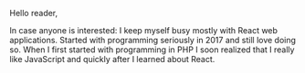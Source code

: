 Hello reader,

In case anyone is interested: I keep myself busy mostly with React web applications. Started with programming seriously in 2017 and still love doing so. When I first started with programming in PHP I soon realized that I really like JavaScript and quickly after I learned about React.

